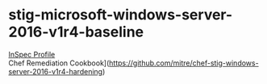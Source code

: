 # stig-microsoft-windows-server-2016-v1r4-baseline

[InSpec Profile](https://github.com/mitre/stig-microsoft-windows-server-2016-v1r4-baseline)			
 Chef Remediation Cookbook](https://github.com/mitre/chef-stig-windows-server-2016-v1r4-hardening)


<Accordian/>

